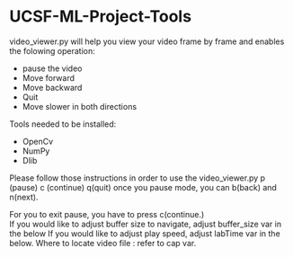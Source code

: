 # UCSF-ML-Project-Tools

video_viewer.py will help you view your video frame by frame and enables the folowing operation:
- pause the video
- Move forward
- Move backward
- Quit
- Move slower in both directions

Tools needed to be installed:
- OpenCv
- NumPy
- Dlib

Please follow those instructions in order to use the video_viewer.py
p (pause)  c (continue)  q(quit) 
once you pause mode, you can b(back) and n(next).  
             
For you to exit pause, you have to press c(continue.)  
If you would like to adjust buffer size to navigate, adjust buffer_size var in the below
If you would like to adjust play speed, adjust labTime var in the below.
Where to locate video file : refer to cap var.
